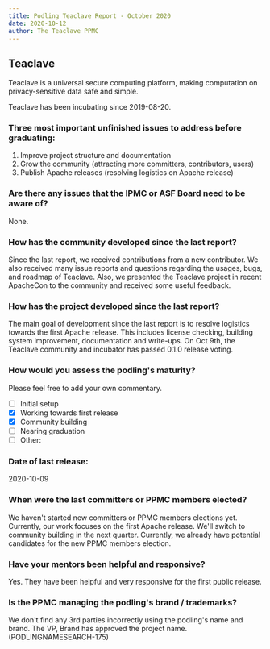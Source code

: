```yaml
---
title: Podling Teaclave Report - October 2020
date: 2020-10-12
author: The Teaclave PPMC
---
```


## Teaclave

Teaclave is a universal secure computing platform, making computation on
privacy-sensitive data safe and simple.

Teaclave has been incubating since 2019-08-20.

### Three most important unfinished issues to address before graduating:

  1. Improve project structure and documentation
  2. Grow the community (attracting more committers, contributors, users)
  3. Publish Apache releases (resolving logistics on Apache release)

### Are there any issues that the IPMC or ASF Board need to be aware of?

None. 

### How has the community developed since the last report?

Since the last report, we received contributions from a new contributor. We also
received many issue reports and questions regarding the usages, bugs, and
roadmap of Teaclave. Also, we presented the Teaclave project in recent ApacheCon
to the community and received some useful feedback.

### How has the project developed since the last report?

The main goal of development since the last report is to resolve logistics
towards the first Apache release. This includes license checking, building
system improvement, documentation and write-ups. On Oct 9th, the Teaclave
community and incubator has passed 0.1.0 release voting.

### How would you assess the podling's maturity?
Please feel free to add your own commentary.

  - [ ] Initial setup
  - [X] Working towards first release
  - [X] Community building
  - [ ] Nearing graduation
  - [ ] Other:

### Date of last release:

2020-10-09

### When were the last committers or PPMC members elected?

We haven't started new committers or PPMC members elections yet. Currently, our
work focuses on the first Apache release. We'll switch to community building in
the next quarter. Currently, we already have potential candidates for the new
PPMC members election.

### Have your mentors been helpful and responsive?

Yes. They have been helpful and very responsive for the first public release. 

### Is the PPMC managing the podling's brand / trademarks?
We don't find any 3rd parties incorrectly using the podling's name and brand.
The VP, Brand has approved the project name. (PODLINGNAMESEARCH-175)

